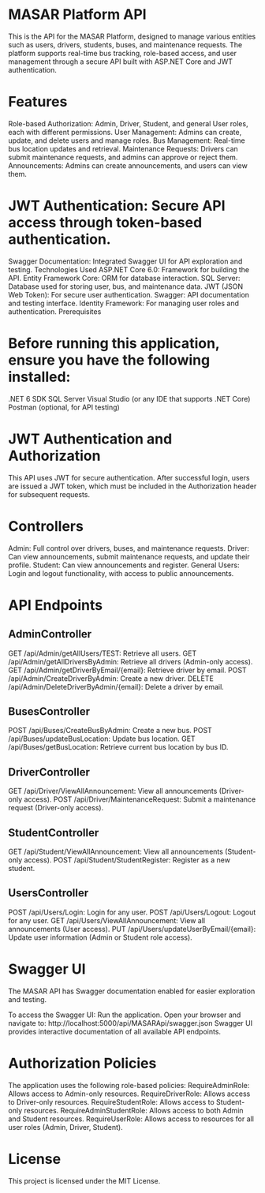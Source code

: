 # MASAR Platform API
This is the API for the MASAR Platform, designed to manage various entities such as users, drivers, students, buses, and maintenance requests. The platform supports real-time bus tracking, role-based access, and user management through a secure API built with ASP.NET Core and JWT authentication.

# Features
Role-based Authorization: Admin, Driver, Student, and general User roles, each with different permissions.
User Management: Admins can create, update, and delete users and manage roles.
Bus Management: Real-time bus location updates and retrieval.
Maintenance Requests: Drivers can submit maintenance requests, and admins can approve or reject them.
Announcements: Admins can create announcements, and users can view them.

# JWT Authentication: Secure API access through token-based authentication.
Swagger Documentation: Integrated Swagger UI for API exploration and testing.
Technologies Used
ASP.NET Core 6.0: Framework for building the API.
Entity Framework Core: ORM for database interaction.
SQL Server: Database used for storing user, bus, and maintenance data.
JWT (JSON Web Token): For secure user authentication.
Swagger: API documentation and testing interface.
Identity Framework: For managing user roles and authentication.
Prerequisites

# Before running this application, ensure you have the following installed:
.NET 6 SDK
SQL Server
Visual Studio (or any IDE that supports .NET Core)
Postman (optional, for API testing)

# JWT Authentication and Authorization
This API uses JWT for secure authentication. After successful login, users are issued a JWT token, which must be included in the Authorization header for subsequent requests.

# Controllers
Admin: Full control over drivers, buses, and maintenance requests.
Driver: Can view announcements, submit maintenance requests, and update their profile.
Student: Can view announcements and register.
General Users: Login and logout functionality, with access to public announcements.

# API Endpoints

## AdminController
GET /api/Admin/getAllUsers/TEST: Retrieve all users.
GET /api/Admin/getAllDriversByAdmin: Retrieve all drivers (Admin-only access).
GET /api/Admin/getDriverByEmail/{email}: Retrieve driver by email.
POST /api/Admin/CreateDriverByAdmin: Create a new driver.
DELETE /api/Admin/DeleteDriverByAdmin/{email}: Delete a driver by email.
## BusesController
POST /api/Buses/CreateBusByAdmin: Create a new bus.
POST /api/Buses/updateBusLocation: Update bus location.
GET /api/Buses/getBusLocation: Retrieve current bus location by bus ID.
## DriverController
GET /api/Driver/ViewAllAnnouncement: View all announcements (Driver-only access).
POST /api/Driver/MaintenanceRequest: Submit a maintenance request (Driver-only access).
## StudentController
GET /api/Student/ViewAllAnnouncement: View all announcements (Student-only access).
POST /api/Student/StudentRegister: Register as a new student.
## UsersController
POST /api/Users/Login: Login for any user.
POST /api/Users/Logout: Logout for any user.
GET /api/Users/ViewAllAnnouncement: View all announcements (User access).
PUT /api/Users/updateUserByEmail/{email}: Update user information (Admin or Student role access).

# Swagger UI
The MASAR API has Swagger documentation enabled for easier exploration and testing.

To access the Swagger UI:
Run the application.
Open your browser and navigate to: http://localhost:5000/api/MASARApi/swagger.json
Swagger UI provides interactive documentation of all available API endpoints.

# Authorization Policies
The application uses the following role-based policies:
RequireAdminRole: Allows access to Admin-only resources.
RequireDriverRole: Allows access to Driver-only resources.
RequireStudentRole: Allows access to Student-only resources.
RequireAdminStudentRole: Allows access to both Admin and Student resources.
RequireUserRole: Allows access to resources for all user roles (Admin, Driver, Student).

# License
This project is licensed under the MIT License.
